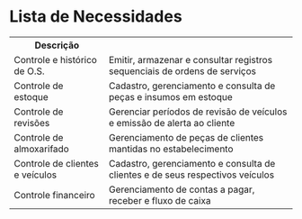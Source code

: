 # Lista de Necessidades


<table>
<tr><thNecessidade</th><th>Descrição</th></tr>
<tr><td>Controle e histórico de O.S.
</td><td>Emitir, armazenar e consultar registros sequenciais de ordens de serviços
</td></tr>
<tr><td>Controle de estoque
</td><td>Cadastro, gerenciamento e consulta de peças e insumos em estoque
</td></tr>
<tr><td>Controle de revisões
</td><td>Gerenciar períodos de revisão de veículos e emissão de alerta ao cliente 
</td></tr>
<tr><td>Controle de almoxarifado
</td><td>Gerenciamento de peças de clientes mantidas no estabelecimento
</td></tr>
<tr><td>Controle de clientes e veículos
</td><td>Cadastro, gerenciamento e consulta de clientes e de seus respectivos veículos
</td></tr>
<tr><td>Controle financeiro
</td><td>Gerenciamento de contas a pagar, receber e fluxo de caixa
</td></tr>
</table>

